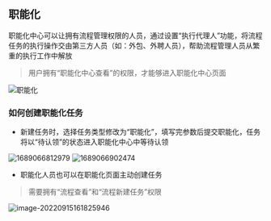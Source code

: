 ## 职能化

职能化中心可以让拥有流程管理权限的人员，通过设置“执行代理人”功能，将流程任务的执行操作交由第三方人员（如：外包、外聘人员），帮助流程管理人员从繁重的执行工作中解放

> 用户拥有“职能化中心查看”的权限，才能够进入职能化中心页面

![职能化](../assets/image-20220915161532331.png)

### 如何创建职能化任务

- 新建任务时，选择任务类型修改为“职能化”，填写完参数后提交职能化，任务将以“待认领”的状态进入职能化中心中等待认领

![1689066812979](image/helper-team/1689066812979.png)
![1689066902474](image/helper-team/1689066902474.png)

- 职能化人员也可以在职能化页面主动创建任务

> 需要拥有“流程查看”和“流程新建任务”权限

![image-20220915161825946](../assets/image-20220915161825946.png)
